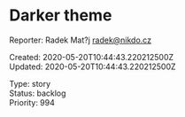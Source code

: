 # Darker theme

Reporter: Radek Mat?j <radek@nikdo.cz>  

Created: 2020-05-20T10:44:43.220212500Z  
Updated: 2020-05-20T10:44:43.220212500Z

Type: story  
Status: backlog  
Priority: 994
